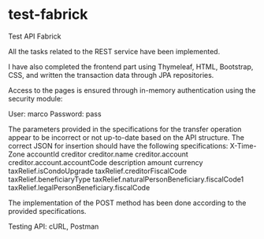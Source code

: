 # test-fabrick
Test API Fabrick

All the tasks related to the REST service have been implemented.

I have also completed the frontend part using Thymeleaf, HTML, Bootstrap, CSS, and written the transaction data through JPA repositories.

Access to the pages is ensured through in-memory authentication using the security module:

User: marco
Password: pass

The parameters provided in the specifications for the transfer operation appear to be incorrect or not up-to-date based on the API structure. The correct JSON for insertion should have the following specifications:
X-Time-Zone
accountId
creditor
creditor.name
creditor.account
creditor.account.accountCode
description
amount
currency
taxRelief.isCondoUpgrade
taxRelief.creditorFiscalCode
taxRelief.beneficiaryType
taxRelief.naturalPersonBeneficiary.fiscalCode1
taxRelief.legalPersonBeneficiary.fiscalCode

The implementation of the POST method has been done according to the provided specifications.

Testing API: cURL, Postman
